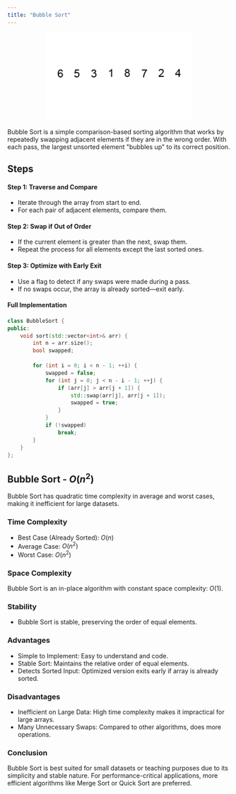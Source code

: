 ```yaml
---
title: "Bubble Sort"
---
```


<div style="text-align: center;">
  <img src="/images/cpp/02-Algorithms/Bubble-sort-example-300px.gif" height="200">
</div>

Bubble Sort is a simple comparison-based sorting algorithm that works by repeatedly swapping adjacent elements if they are in the wrong order. With each pass, the largest unsorted element "bubbles up" to its correct position.

## Steps

#### Step 1: Traverse and Compare
- Iterate through the array from start to end.
- For each pair of adjacent elements, compare them.

#### Step 2: Swap if Out of Order
- If the current element is greater than the next, swap them.
- Repeat the process for all elements except the last sorted ones.

#### Step 3: Optimize with Early Exit
- Use a flag to detect if any swaps were made during a pass.
- If no swaps occur, the array is already sorted—exit early.

#### Full Implementation
```cpp
class BubbleSort {
public:
    void sort(std::vector<int>& arr) {
        int n = arr.size();
        bool swapped;

        for (int i = 0; i < n - 1; ++i) {
            swapped = false;
            for (int j = 0; j < n - i - 1; ++j) {
                if (arr[j] > arr[j + 1]) {
                    std::swap(arr[j], arr[j + 1]);
                    swapped = true;
                }
            }
            if (!swapped)
                break;
        }
    }
};
```

## Bubble Sort - $O(n^2)$

Bubble Sort has quadratic time complexity in average and worst cases, making it inefficient for large datasets.

### Time Complexity
* Best Case (Already Sorted): $O(n)$
* Average Case: $O(n^2)$
* Worst Case: $O(n^2)$

### Space Complexity

Bubble Sort is an in-place algorithm with constant space complexity: $O(1)$.

### Stability

* Bubble Sort is stable, preserving the order of equal elements.

### Advantages
* Simple to Implement: Easy to understand and code.
* Stable Sort: Maintains the relative order of equal elements.
* Detects Sorted Input: Optimized version exits early if array is already sorted.

### Disadvantages
* Inefficient on Large Data: High time complexity makes it impractical for large arrays.
* Many Unnecessary Swaps: Compared to other algorithms, does more operations.

### Conclusion

Bubble Sort is best suited for small datasets or teaching purposes due to its simplicity and stable nature. For performance-critical applications, more efficient algorithms like Merge Sort or Quick Sort are preferred.